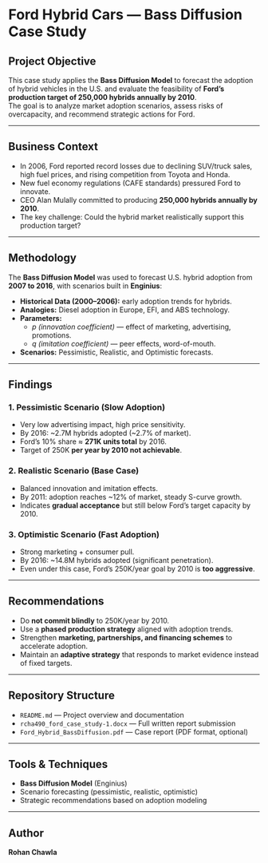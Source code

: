 # Ford Hybrid Cars — Bass Diffusion Case Study

## Project Objective  
This case study applies the **Bass Diffusion Model** to forecast the adoption of hybrid vehicles in the U.S. and evaluate the feasibility of **Ford’s production target of 250,000 hybrids annually by 2010**.  
The goal is to analyze market adoption scenarios, assess risks of overcapacity, and recommend strategic actions for Ford.

---

## Business Context  
- In 2006, Ford reported record losses due to declining SUV/truck sales, high fuel prices, and rising competition from Toyota and Honda.  
- New fuel economy regulations (CAFE standards) pressured Ford to innovate.  
- CEO Alan Mulally committed to producing **250,000 hybrids annually by 2010**.  
- The key challenge: Could the hybrid market realistically support this production target?

---

## Methodology  
The **Bass Diffusion Model** was used to forecast U.S. hybrid adoption from **2007 to 2016**, with scenarios built in **Enginius**:  

- **Historical Data (2000–2006):** early adoption trends for hybrids.  
- **Analogies:** Diesel adoption in Europe, EFI, and ABS technology.  
- **Parameters:**  
  - *p (innovation coefficient)* — effect of marketing, advertising, promotions.  
  - *q (imitation coefficient)* — peer effects, word-of-mouth.  
- **Scenarios:** Pessimistic, Realistic, and Optimistic forecasts.  

---

## Findings  

### 1. Pessimistic Scenario (Slow Adoption)  
- Very low advertising impact, high price sensitivity.  
- By 2016: ~2.7M hybrids adopted (~2.7% of market).  
- Ford’s 10% share ≈ **271K units total** by 2016.  
- Target of 250K **per year by 2010 not achievable**.  

### 2. Realistic Scenario (Base Case)  
- Balanced innovation and imitation effects.  
- By 2011: adoption reaches ~12% of market, steady S-curve growth.  
- Indicates **gradual acceptance** but still below Ford’s target capacity by 2010.  

### 3. Optimistic Scenario (Fast Adoption)  
- Strong marketing + consumer pull.  
- By 2016: ~14.8M hybrids adopted (significant penetration).  
- Even under this case, Ford’s 250K/year goal by 2010 is **too aggressive**.  

---

## Recommendations  
- Do **not commit blindly** to 250K/year by 2010.  
- Use a **phased production strategy** aligned with adoption trends.  
- Strengthen **marketing, partnerships, and financing schemes** to accelerate adoption.  
- Maintain an **adaptive strategy** that responds to market evidence instead of fixed targets.  

---

## Repository Structure  
- `README.md` — Project overview and documentation  
- `rcha490_ford_case_study-1.docx` — Full written report submission  
- `Ford_Hybrid_BassDiffusion.pdf` — Case report (PDF format, optional)  

---

## Tools & Techniques  
- **Bass Diffusion Model** (Enginius)  
- Scenario forecasting (pessimistic, realistic, optimistic)  
- Strategic recommendations based on adoption modeling  

---

## Author  
**Rohan Chawla**  


